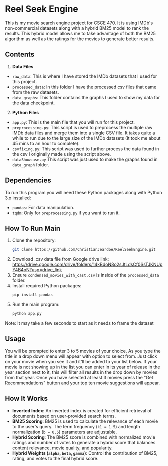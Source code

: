 # Reel Seek Engine

This is my movie search engine project for CSCE 470. It is using IMDb's non-commercial datasets along with a hybrid BM25 model to rank the results. This hybrid model allows me to take advantage of both the BM25 algorithm as well as the ratings for the movies to generate better results.

## Contents

1. **Data Files**
- `raw_data`: This is where I have stored the IMDb datasets that I used for this project.
- `processed_data`: In this folder I have the processed csv files that came from the raw datasets.
- `data_graphs`: This folder contains the graphs I used to show my data for the data checkpoint.

2. **Python Files**
- `app.py`: This is the main file that you will run for this project.
- `preprocessing.py`: This script is used to preprocess the multiple raw IMDb data files and merge them into a single CSV file. It takes quite a while to run due to the large size of the IMDb datasets (It took me about 45 mins to an hour to complete).
- `csvfixing.py`: This script was used to further process the data found in the csv I originally made using the script above.
- `dataShowcase.py` This script was just used to make the graphs found in `data_graph` folder.

## Dependencies

To run this program you will need these Python packages along with Python 3.x installed:
- `pandas`: For data manipulation.
- `tqdm`: Only for `preprocessing.py` if you want to run it.

## How To Run Main

1. Clone the repository:
   ```bash
   git clone https://github.com/ChristianJeardoe/ReelSeekEngine.git
2. Download .csv data file from Google drive link: https://drive.google.com/drive/folders/14kBdoN8o2sJtLdsCf0SsTJKNUpY4B4oN?usp=drive_link
3. Ensure `condensed_movies_with_cast.csv` is inside of the `processed_data` folder.
4. Install required Python packages:
   ```bash
   pip install pandas
5. Run the main program:
   ```bash
   python app.py
Note: It may take a few seconds to start as it needs to frame the dataset

## Usage

You will be prompted to enter 3 to 5 movies of your choice. As you type the title in a drop down menu will appear with option to select from. Just click on your movie when you see it and it'll be added to your list below. If your movie is not showing up in the list you can enter in its year of release in the year section next to it, this will filter all results in the drop down by movies from that year. Once you have selected at least 3 movies press the "Get Recommendations" button and your top ten movie suggestions will appear.

## How It Works

- **Inverted Index**: An inverted index is created for efficient retrieval of documents based on user-provided search terms.
- **BM25 Scoring**: BM25 is used to calculate the relevance of each movie to the user's query. The term frequency (`k1 = 1.5`) and length normalization (`b = 0.5`) parameters are adjustable.
- **Hybrid Scoring**: The BM25 score is combined with normalized movie ratings and number of votes to generate a hybrid score that balances content relevance, movie quality, and popularity.
- **Hybrid Weights (`alpha`, `beta`, `gamma`)**: Control the contribution of BM25, rating, and votes to the final hybrid score.